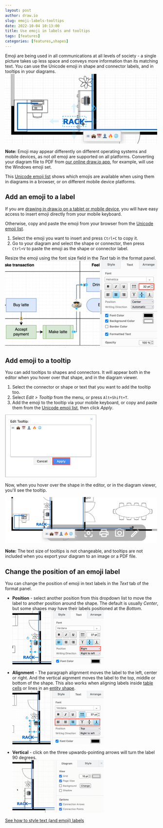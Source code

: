 ```yaml
---
layout: post
author: draw.io
slug: emoji-labels-tooltips
date: 2022-10-04 10:13:00
title: Use emoji in labels and tooltips
tags: [features]
categories: [features,shapes]
---
```


Emoji are being used in all communications at all levels of society - a single picture takes up less space and conveys more information than its matching text. You can use the Unicode emoji in shape and connector labels, and in tooltips in your diagrams.
<br />[<img src="/assets/img/blog/emoji-labels-tooltips.png" style="width=100%;max-width:500px;height:auto;" alt="You can use emoji in text labels and tooltips in draw.io">](https://viewer.diagrams.net/?tags=%7B%7D&highlight=0000ff&edit=_blank&layers=1&nav=1&title=emoji-in-labels.drawio#R7V1dl5s4Ev01fkwfJIEEj%2F0xmT0nM7tzNrMzjzm0jd1M3MbB9HQmv37BRjSIchAxQhKmHxIbu2lbt0qqe1WqWpD7568%2Fp%2BH%2B6ddkFW0X2Fl9XZCHBcYIMT%2F%2Fr7jyz%2BkKDfDpwiaNV%2BWb3i58jL9F5UWnvPoSr6JD441ZkmyzeN%2B8uEx2u2iZNa6FaZq8Nt%2B2TrbNv7oPN1HrwsdluC2v4rerf8ar7Il%2FL8d5e%2BFfUbx5Kv%2B075UvPIbLz5s0edmVf2%2BX7KLTK88hv0351sNTuEpea5fITwtynyZJdnr0%2FPU%2B2hbDykfs9Hvvz7xafZE02mUyv0Api4I1wX64RkG4it6x8hZ%2Fh9uXchzKT5r9wwfm9SnOoo%2F7cFk8f83BX5C7p%2Bx5mz9D%2BcPjN4%2BKP%2BDkz6pvWDxZJs%2Fxkr%2BQpcnn6D7ZJunxtsQ5%2FlSv8DEvbrmOt9vaO98ff4rryS57Hz7H28LE%2FojSVbgLy8ulPaF8SO%2FCbbzZ5U%2BW%2BahE%2BT3u2sPEv3aUZtHX2qVy2H6OkucoS%2F%2FJ38JfdTx2%2Bh1u3rS099c3Y%2BEW8VQzE0TKi2Fpn5vq3m9A5Q9KrCRxk4Ct%2BG5xbt6%2FhI%2FR9rfkEGdxUozKY5JlyXMTQ%2F7e23LksmQPjWMbqRzuffH3nr9uilnhZr1NknS%2FDXc3r2GBYbo7%2FqIAaAW9pO1I4j4AzC7xGihjylooIwbA7DkqYMbGw7zKHzwkL4%2FFx5GG8zL3Xm%2Fj%2FR%2FlBxsAcuo0IUeB04acApD7ngLEifGISzn2Kk7zNfr0uQ7JS3Fb85yd0W5nD4IAcPZAhbO704N%2Bl6RmQi%2FO88xtQ%2B9iwOkZUgG9Zzz0h2QdjjbDQyY0BOiu4O%2BsHcL5AOZKvJ3OkGuAnABR%2B2iQM%2BMhXyYvyz7z9WWYD4Cvj7tdGkG0zFcBsG88wMU%2FmU0AB37QBDgAFmoGhGhIAb6B8fhqm7N5kD8E5EJYTnykb87m4d6M%2BaiYuwxrxNwOdc12%2Bo0clzbndkhsA0AnSrQ2ZIfY9ku0Hm8BVxSV58j7N02H9yjjV%2Bou740UuSHzxZflUxgDusv6%2BFPdC9xgqVtH03B%2BwPPTJAvLb%2F4ucAYyCMTHm8%2F%2FhLTDPEh2xyqMwXw5ZiBjqPv3a3RoTyym2Ee1DhhhH%2BZrNwrsA9ZyTTGQaoeGG4jfNhBuDHUDcZWsJhYoPcMbCBxommoghLTDjfEMxHyl6KrCDcJ0Lifmy0rXHm5otQ8sIUFx6PJbxftDZIDftuytkTKmwqcdKmAWtDAD8ziQmtQd8%2BWESU%2FxhLjmMAZsflrPtU3xrkmKA74a%2BckeRkmYYCA6GSW%2BSknKbEYpGohWRomvRpMy1BiEcEMvY7hK%2FcmqcEOvfUjITzOjRITLdIYwSvN1okmkJXikedILs%2Fa6DqUlqPFVYn4C0iRRp0QuGaU6gjoo6OZnIKXhbhN96nEA1MzEM0QD1MDdDdoZxBSI4j0VUzyR0Inm47gn2EgTNtRem6GlmS%2Fhw8JmvnxziHefP63GPaipymUZErPHCPGB7DEyVvYYMZ98p9E6jTdRGmYFmpYbgDhnQ6c%2BoDmbKgFfgmzPczY0Z3vAoUuYTqmYtF3cjVtR1mPfpJfI70cvq4Il4SO%2Fq9MxTKw5TFClCSgXnimxbvMzVZL1Ol5GnwyUF8%2FZynlblHYm3ExQwMCpKMBEXKLCRCR0CY5eeqzcox0jSSlJBX4dTqyEVrgWaAhJ%2BvnAB%2F5S%2B6hXCLHEnxGwdwQ58ADmwXz06PkoX1UZw2sfyRxr3Ma7qIWoeybEAyMb9L3IZlsY3V1VRwuCvm4SxwpbMgBiv3xeuyP1fXRHYGOi9P5eFcKCvgScU4bUJaZiOpgjVtmIFXeHYuMV%2FXLNj8UmIQVTfhTwO6hDzoqU7Oy7EtOzFp7ike5hGo2neOaHOFPgKcEZ67GBp3gSmypT5yny%2BOngKXwD1WAnnhhP6e3POnmKRPgz85SLERYq42nkKd68GyqbXeZ3h2Lj8RTP%2FO3QSfAUl6FO1MfjKZ5EiroWnkKC7mEaj6eYv1U8AZ5S2aKVPEVCnps4T%2BmBnxaeYoEQNyme0t%2BfdfIUCf%2BdecrFCAs8BUjNH42nSCi0M085hmJudyg2Hk%2Bh5mvGk%2BAphDidqI%2FHU6iEDKyFp2DX7xym0XgKT5802DcmwFNob2cyiKdQCXlu4jylB346eAq1QIibFE%2Fp7886eYqEFDXzlIsRNmc%2FhUootDNPKV5FQXcoNiJPMV8zngRPQX53i88ReYqEjKSFpyCne5goFIWqISrma7FTICrsjPlYQVTmAyo98NNBVJgFSty0iEpvf9ZJVCS0qLNEpWYV%2ByiN8w9TQP9QNG1%2FzOnEb2%2FX7vZJvMuOn9u7W3gP%2BZU8VClufF%2B1nG8699S4TW%2BjeOc2z0fgdiDAk7iaB3oVGIkEuZnZ7MWIm7PrxiRmBd1rxhRYkdili7qSrEhJtQVmfiXlDtQNRNgTEPaAugxQH3QlvbCZ%2BaK1QOjGKaZSjxkHQJ0yTwC9PZePxtAYtHjTbVYOQwN8%2BuUl4S%2B8OxwH6DZ%2FA2b7r8eR4a%2FnjzbH%2F987i%2BD9Irhb%2BD%2Fxm%2BYf8HTf8i02q6D54qpGBaXCWk9Ru2QpwoCJqJn4zRdBR2%2FPOADIrt8EmfFDnR0yAP%2B1YTE2v26xfVpef793m6WsA54%2Fr2Vl6FGqeBraXX%2B8sIAX3%2FbXouRZUKTYZiXvB1bxoNM6VAl5LevgndwNto5l8rLsQ8S1r%2BDUabo%2Fc4EwDUJYSSlMfhDRYIRt4%2BeuEIczYC8NTEZQgq8d%2Bst9ku4iIECzS3vzaHdwjh1w8lYRnvsSFMwm5qwsf4g53REZ6LFYRQjtm8%2BqrFt0XUEURw5QNn68VTcA4qpS9qKLW18a7ud4tToWCP8O3NV7LtNK0uhwiEZRTwlrxelCs5itMAxvzC1J42%2F5nUI%2BGLl5ZA%2B1pSPNtgNFcX5zJxXhoL3hDrE4qmKmD8yP4kY0oJb8rqLbUMsACNB2ZjwDML%2Ff4Ohqq6Jq9pQxoZsByrEH2hn4Y7UzCMwPGKaws848AXaMJFsO8X4jw6JufiKtdcydi2hVlOi3ESbQFpoS7o5k%2Bv4Z0fIg4BVYdRx9RRY02rNvG%2Bo71mhjTjmS6cs3rY2pixDUsReFLGijZ%2FVm1BA%2BrTOvHEmkms05w5djLIRBGo%2FAIq6gzxp2394HUEw23hlYJNMaU%2FdcPgFS2mp%2BAME%2B3iFYJNNa04juB3opCzFfr5sCZams0U7KIrF%2FO3XK0gNBPZTFAu11WpSlv09rpSwSYdBMWS7HmIj7%2B1JBkCLOIiHbzpzlGIMKfRB0cxbzheRJcBaxEYJmziLTbtWITgh6OYtrvjo7Bc5SWaOVnEWmS%2FvUOUsPBLVwFtcCaW5anKW%2FT2vlLBI%2BPHOWyzEWOIvG2izIlZBtZ8pyjMnc7phsRMrimi8kT4KyiD0RdFMWCWnYiKYImimL%2BersJCgLPWM%2FdlCWqytZcBGCeiiLBcrcxChLb5%2FWSlkktKmZslyOsTnlJKvDmjNl6dsdQTNl8czXkSdBWcT2CJopiyehKhnRH0EvZfHMF2enQFkqa7SSsngSct3UKUsPBLVQFs8CZW5alKW%2FT2ulLBLx60xZLsfYJMoyF2SSLnHeHZONSVnsOGvfWUXNPJIidisInHbxWuZAtez5TDAw0hYIjZYiLZS9RQgIoRmBnNpR4tQWtJMvauY8JC9HJquhas4uSYeqmpPDT8WyOTnckmVz1PQmQTKt5WeuPfhWuuMLdgCUyRyPS1MJXWpSRlD38Nfo0C7IZYpdECBYH9Eurk2Ig2Z%2BIwwDe%2BKE4QMTBtC3To2QTa1reDSgYcDbHZoMwyNiRKHXMMxX%2FKYYTlCzwgnz%2Bx5dSTgh2oXmcGJORdRx0hCbNTmYryNex%2BTQsgvNk4P5quMUJwffqMmBma9HXsnkINqF3smBSaiUHLL8XvH%2BEBngoN%2FL9xgCJMxE5%2FXazgumeyjaTrCkv3mvTkugVxqwmRQIxN9321tJPnfaRvMFNYW6LehybmOzW1%2BsuO%2B67Yl4tG63yIJO52N3WVG1W%2Bi5YpONfL4HNgsptFmoaH43X92bRNp6K0%2BA%2BHIFiDmJGhj2a9PzjOyK6yGhvhvh2V96QnIJMW9a%2Bdf9e6kEImK43ed2vGxsmb7kumdvm7Oxf8CjUbd9jNboGsn0QZ9TcxdAJ01Z3NQ0S0W%2B%2BapZ8Y9VvIvxCPotU68dgnHK3Zi7kRKIAXZddkslC18e7ml2S0VnaNjZJqmDTAKeQM8Cn%2BqlZ7755Ny6ecD1hL7YmOqcBiwg4PHuiOXZ6M1Aui0UB8AUamo5WstDmZ71M8h9QXYdZBTI5ufCWAiyJzTlRC6wKzImyhZQbvtQrg6Rfg9l7ICBlxKUzU9dGRllRX3HXTHZGQXtgBus56LmpGRgPvGeJvC%2BI7cfogp38w%2FNTRN3128LbSDugYp28yjAM%2B6j4I6YSLt54kEX8FjJCh%2BYn9wyUeAZgQJ4RcC3C9R0w362Pk0N7n2UxvmHKTB9eAyXnx%2BTXfTb27W7fRLvsuPn9u4W3kN%2BJR%2FR4sb3pzpuC3ED1O6SNv2XASqI8S4BNlyoIlrXsopL%2BtnNVjGYVSCHCosEamuzlHNF5VYxN2ZXATEvRlNCTJlcAFgpAsMuBxLy%2B4xxT4yZ2%2FRiKrni%2B84Am%2BltiCXE9xnivuu3J%2BYzEslw3qEqMJbQ3ucFXENYRwhQ%2BQwqfKYk1pfQ6merUG8VVDi0HvCkZi1GISHtz8tB76gOCdt0FXvvWA8IUhHWYQkZf%2Fb8UexC2NhDktWJlfg%2BntUfI8yCYVH9cXDLKjCQg%2FUDVvG%2FQ5T%2B5%2FGvYtSxcxzK06%2F%2B9%2Fb%2Bw%2BlmWZJss3hf2kOVg3mb%2F32HP8WLu%2FvaU7Io8raqp2hx69aeuovb2qv%2B%2FYLvKp43TFwbr9KKazaZD2smrDTRIf5WNoNwQIsLX7LkUMq7izclens6LQnL1Yd9uIx3m9%2BLJw%2Fv3DPmcsaqIFs5%2Fnr5PYQzGQNl3FPSOljVJpsBpCf0N6X8ac2a4Dnnw2bz8cvvzr%2F%2F%2BhB%2F%2BRQE7rf1ZgeKznSbHQOKv%2FOHm%2BIhtx66uPXfHhff5vTW%2FK%2FX3y3OW83NgI6s%2FnqqrVfdrTXqADbnTy%2F7TZ8OgACAQsodxjcDHGwFx%2F0SWXeSoV7N%2F94FzjDAI0ds%2BSsp97iqYAcEn2revntomUA5u47vMojwtINqHQQqwjNg6Ibo0gMO3ayjDBUgXehTYtwM7Y8RnhMxdOAMmoaEmKJ7DcqnIrEcOzAXQauQP4DyDI6aBYmENpzQHHCxEqgH8toWouqEJhwczi1zxolS2I1YAgt55AZJbj%2ByG6YqXoH6vJ4ClpyD3r4fIGBhAw0iQ75wRI4C4welbfzAAfj8aZokWe21n4up69dkVXD4n%2F4P)

**Note:** Emoji may appear differently on different operating systems and mobile devices, as not _all_ emoji are supported on all platforms. Converting your diagram file to PDF from [our online draw.io app](https://app.diagrams.net), for example, will use the Windows emoji set.

This [Unicode emoji list](https://unicode.org/emoji/charts/full-emoji-list.html) shows which emojis are available when using them in diagrams in a browser, or on different mobile device platforms. 

## Add an emoji to a label

If you are [drawing in draw.io on a tablet or mobile device](/blog/touch-screen-diagrams.html), you will have easy access to insert emoji directly from your mobile keyboard. 

Otherwise, copy and paste the emoji from your browser from the [Unicode emoji list](https://unicode.org/emoji/charts/full-emoji-list.html). 

1. Select the emoji you want to insert and press ``Ctrl+C`` to copy it. 
2. Go to your diagram and select the shape or connector, then press ``Ctrl+V`` to paste the emoji as the shape or connector label.

Resize the emoji using the font size field in the _Text_ tab in the format panel.
<img src="/assets/img/blog/emoji-resize-label.png" style="width=100%;max-width:500px;height:auto;" alt="Resize an emoji shape label using the Text tab of the format panel">

## Add emoji to a tooltip

You can add tooltips to shapes and connectors. It will appear both in the editor when you hover over that shape, and in the diagram viewer. 

1. Select the connector or shape or text that you want to add the tooltip too. 
2. Select _Edit > Tooltip_ from the menu, or press ``Alt+Shift+T``.
3. Add the emoji to the tooltip via your mobile keyboard, or copy and paste them from the [Unicode emoji list](https://unicode.org/emoji/charts/full-emoji-list.html), then click _Apply_. 

<img src="/assets/img/blog/emoji-add-tooltip.png" style="width=100%;max-width:300px;height:auto;" alt="You can use emoji in tooltips in draw.io">

Now, when you hover over the shape in the editor, or in the diagram viewer, you'll see the tooltip. 

<img src="/assets/img/blog/emoji-tooltip-viewer.png" style="width=100%;max-width:500px;height:auto;" alt="You can use emoji in tooltips in draw.io and hover over the diagram to see them in the viewer">

**Note:** The text size of tooltips is not changeable, and tooltips are not included when you export your diagram to an image or a PDF file. 

## Change the position of an emoji label

You can change the position of emoji in text labels in the _Text_ tab of the format panel. 
  
* **Position** - select another position from this dropdown list to move the label to another position around the shape. The default is usually _Center_, but some shapes may have their labels positioned at the _Bottom_.
  <br /><img src="/assets/img/blog/emoji-label-position.png" style="width=100%;max-width:300px;height:auto;" alt="Use the Text tab in the format panel to change the size, position, alignment and direction of emoji labels">

* **Alignment** - The paragraph alignment moves the label to the left, center or right. And the vertical aignment moves the label to the top, middle or bottom of the shape. This also works when aligning labels inside [table cells](/blog/tables.html) or lines in an [entity shape](/blog/entity-relationship-tables.html).
  <br /><img src="/assets/img/blog/emoji-label-alignment.png" style="width=100%;max-width:300px;height:auto;" alt="Use the Text tab in the format panel to change the size, position, alignment and direction of emoji labels">

* **Vertical** - click on the three upwards-pointing arrows will turn the label 90 degrees. 
  <br /><img src="/assets/img/blog/emoji-label-change-direction.gif" style="width=100%;max-width:300px;height:auto;" alt="Use the Text tab in the format panel to change the size, position, alignment and direction of emoji labels">

[See how to style text (and emoji) labels](/doc/faq/text-styles.html)